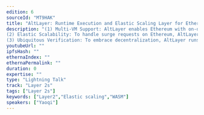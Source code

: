 ```yaml
---
edition: 6
sourceId: "MT9HAK"
title: "AltLayer: Runtime Execution and Elastic Scaling Layer for Ethereum"
description: "(1) Multi-VM Support: AltLayer enables Ethereum with on-demand EVM/WASM execution layer.
(2) Elastic Scalability: To handle surge requests on Ethereum, AltLayer enables dApps to quickly spin off custom execution layer (flash layers) to serve users, with near-instant finality(<2s), low gas fees (<0.01USD) and high throughput(~2,000 tps). 
(3) Ubiquitous Verification: To embrace decentralization, AltLayer runs multiple block producers/verifiers including commodity machines, browsers for users."
youtubeUrl: ""
ipfsHash: ""
ethernaIndex: ""
ethernaPermalink: ""
duration: 0
expertise: ""
type: "Lightning Talk"
track: "Layer 2s"
tags: ["Layer 2s"]
keywords: ["Layer2","Elastic scaling","WASM"]
speakers: ["Yaoqi"]
---
```

